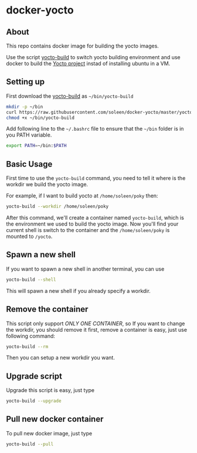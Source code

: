 docker-yocto
=================

## About

This repo contains docker image for building the yocto images.

Use the script [yocto-build](https://raw.githubusercontent.com/soleen/docker-yocto/master/yocto-build) to switch yocto building environment and use docker to build the [Yocto project](https://www.yoctoproject.org) instad of installing ubuntu in a VM.

## Setting up

First download the [yocto-build](https://raw.githubusercontent.com/soleen/docker-yocto/master/yocto-build) as `~/bin/yocto-build`

```sh
mkdir -p ~/bin
curl https://raw.githubusercontent.com/soleen/docker-yocto/master/yocto-build > ~/bin/yocto-build
chmod +x ~/bin/yocto-build
```

Add following line to the `~/.bashrc` file to ensure that the `~/bin` folder is in you PATH variable.

```sh
export PATH=~/bin:$PATH
```

## Basic Usage

First time to use the `yocto-build` command, you need to tell it where is the workdir we build the yocto image.

For example, if I want to build yocto at `/home/soleen/poky` then:

```sh
yocto-build --workdir /home/soleen/poky
```

After this command, we'll create a container named `yocto-build`, which is the environment we used to build the yocto image.
Now you'll find your current shell is switch to the container and the `/home/soleen/poky` is mounted to `/yocto`.

## Spawn a new shell

If you want to spawn a new shell in another terminal, you can use

```sh
yocto-build --shell
```

This will spawn a new shell if you already specify a workdir.

## Remove the container

This script only support *ONLY ONE CONTAINER*, so If you want to change the workdir, you should remove it first, remove a container is easy, just use following command:

```sh
yocto-build --rm
```

Then you can setup a new workdir you want.

## Upgrade script

Upgrade this script is easy, just type

```sh
yocto-build --upgrade
```

## Pull new docker container

To pull new docker image, just type

```sh
yocto-build --pull
```
